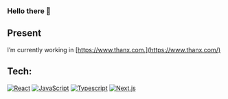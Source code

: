 ### Hello there 👋

## Present
I’m currently working in [https://www.thanx.com.](https://www.thanx.com/)

## Tech:

[![React](https://img.shields.io/badge/React-3DDC84?style=for-the-badge&logo=react&logoColor=white&labelColor=101010)]()
[![JavaScript](https://img.shields.io/badge/JavaScript-3DDC84?style=for-the-badge&logo=JavaScript&logoColor=white&labelColor=101010)]()
[![Typescript](https://img.shields.io/badge/Typescript-3DDC84?style=for-the-badge&logo=TypeScript&logoColor=white&labelColor=101010)]()
[![Next.js](https://img.shields.io/badge/Next.js-3DDC84?style=for-the-badge&logo=Next.js&logoColor=white&labelColor=101010)]()
